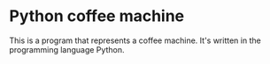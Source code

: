 #	Python coffee machine

This is a program that represents a coffee machine. It's written in the programming language Python.
